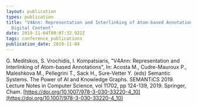 ```yaml
---
layout: publication
types: publication
title: "V4Ann: Representation and Interlinking of Atom-based Annotations of
  Digital Content"
date: 2019-11-04T09:07:32.922Z
tags: conference_publications
publication_date: 2019-11-04
---
```

G. Meditskos, S. Vrochidis, I. Kompatsiaris, "V4Ann: Representation and Interlinking of Atom-based Annotations", In: Acosta M., Cudre-Mauroux P., Maleshkova M., Pellegrini T., Sack H., Sure-Vetter Y. (eds) Semantic Systems. The Power of AI and Knowledge Graphs. SEMANTiCS 2019. Lecture Notes in Computer Science, vol 11702, pp 124-139, 2019. Springer, Cham. [https://doi.org/10.1007/978-3-030-33220-4_10](https://doi.org/10.1007/978-3-030-33220-4_10)
